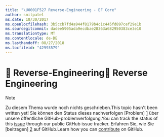 ```yaml
---
title: "\U0001F527 Reverse-Engineering - EF Core"
author: smitpatel
ms.date: 10/30/2017
ms.openlocfilehash: 3b5ccb7fd4a944f8179b4c1c445fd897cef29e1b
ms.sourcegitcommit: dadee5905ada9ecdbae28363a682950383ce3e10
ms.translationtype: MT
ms.contentlocale: de-DE
ms.lasthandoff: 08/27/2018
ms.locfileid: "42993579"
---
```

# <a name="-reverse-engineering"></a><span data-ttu-id="85e55-102">🔧 Reverse-Engineering</span><span class="sxs-lookup"><span data-stu-id="85e55-102">🔧 Reverse Engineering</span></span>

> [!NOTE]
> <span data-ttu-id="85e55-103">Zu diesem Thema wurde noch nichts geschrieben.</span><span class="sxs-lookup"><span data-stu-id="85e55-103">This topic hasn't been written yet!</span></span> <span data-ttu-id="85e55-104">Sie können den Status dieses nachverfolgen [Problem] [ 1] über unsere öffentliche GitHub-problemverfolgung.</span><span class="sxs-lookup"><span data-stu-id="85e55-104">You can track the status of this [issue][1] through our public GitHub issue tracker.</span></span> <span data-ttu-id="85e55-105">Erfahren Sie, wie Sie [beitragen] [ 2] auf GitHub.</span><span class="sxs-lookup"><span data-stu-id="85e55-105">Learn how you can [contribute][2] on GitHub.</span></span>


  [1]: https://github.com/aspnet/EntityFramework.Docs/issues/508
  [2]: https://github.com/aspnet/EntityFramework.Docs/blob/master/CONTRIBUTING.md
